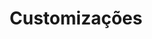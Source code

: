 ---
title: Customizações
weight: 5
description: >-
  Nesta seção, você encontra as principais classes que fazem parte do framework
  do Beagle para Android.
---
